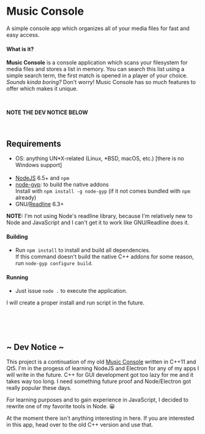 # Music Console

A simple console app which organizes all of your media files for fast and easy access.

#### What is it?

**Music Console** is a console application which scans your filesystem for media files and stores a list in memory. You can search this list using a simple search term, the first match is opened in a player of your choice.</br>
*Sounds kinda boring?* Don't worry! Music Console has so much features to offer which makes it unique.

</br>

**NOTE THE DEV NOTICE BELOW**

</br>

## Requirements

 - OS: anything UN*X-related (Linux, *BSD, macOS, etc.) [there is no Windows support]
</br></br>
 - [NodeJS](https://www.nodejs.org) 6.5+ and `npm`
 - [node-gyp](https://github.com/nodejs/node-gyp): to build the native addons </br>
   Install with `npm install -g node-gyp` (if it not comes bundled with `npm` already)
 - GNU/[Readline](http://ftp.gnu.org/gnu/readline/) 6.3+

**NOTE:** I'm not using Node's readline library, because I'm relatively new to Node and JavaScript and I can't get it to work like GNU/Readline does it.

#### Building

 - Run `npm install` to install and build all dependencies. </br>
   If this command doesn't build the native C++ addons for some reason, run `node-gyp configure build`.

#### Running

 - Just issue `node .` to execute the application.

I will create a proper install and run script in the future.

</br></br></br>

## ~ Dev Notice ~

This project is a continuation of my old [Music Console](https://github.com/GhettoGirl/MusicConsole) written in C++11 and Qt5. I'm in the progess of learning NodeJS and Electron for any of my apps I will write in the future. C++ for GUI development got too lazy for me and it takes way too long. I need something future proof and Node/Electron got really popular these days.

For learning purposes and to gain experience in JavaScript, I decided to rewrite one of my favorite tools in Node. :grinning:

At the moment there isn't anything interesting in here. If you are interested in this app, head over to the old C++ version and use that.
